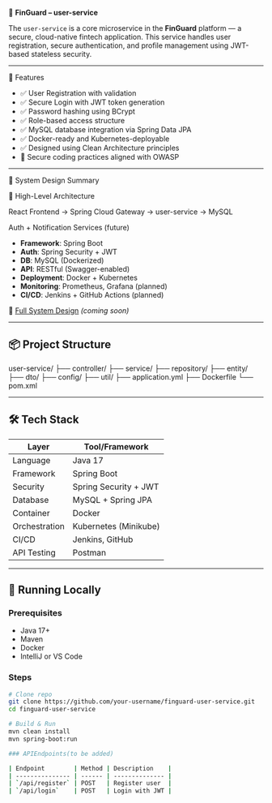 🏦 **FinGuard – user-service**

The `user-service` is a core microservice in the **FinGuard** platform — a secure, cloud-native fintech application. This service handles user registration, secure authentication, and profile management using JWT-based stateless security.

---

🚀 Features

- ✅ User Registration with validation
- ✅ Secure Login with JWT token generation
- ✅ Password hashing using BCrypt
- ✅ Role-based access structure
- ✅ MySQL database integration via Spring Data JPA
- ✅ Docker-ready and Kubernetes-deployable
- ✅ Designed using Clean Architecture principles
- 🔐 Secure coding practices aligned with OWASP

---

🧠 System Design Summary

📐 High-Level Architecture


React Frontend → Spring Cloud Gateway → user-service → MySQL

Auth + Notification Services (future)


- **Framework**: Spring Boot
- **Auth**: Spring Security + JWT
- **DB**: MySQL (Dockerized)
- **API**: RESTful (Swagger-enabled)
- **Deployment**: Docker + Kubernetes
- **Monitoring**: Prometheus, Grafana (planned)
- **CI/CD**: Jenkins + GitHub Actions (planned)

📄 [Full System Design](docs/system-design.md) *(coming soon)*

---

## 📦 Project Structure

user-service/
├── controller/
├── service/
├── repository/
├── entity/
├── dto/
├── config/
├── util/
├── application.yml
├── Dockerfile
└── pom.xml


---

## 🛠️ Tech Stack

| Layer         | Tool/Framework        |
|---------------|------------------------|
| Language      | Java 17                |
| Framework     | Spring Boot            |
| Security      | Spring Security + JWT |
| Database      | MySQL + Spring JPA     |
| Container     | Docker                 |
| Orchestration | Kubernetes (Minikube)  |
| CI/CD         | Jenkins, GitHub        |
| API Testing   | Postman                |

---

## 🧪 Running Locally

### Prerequisites
- Java 17+
- Maven
- Docker
- IntelliJ or VS Code

### Steps
```bash
# Clone repo
git clone https://github.com/your-username/finguard-user-service.git
cd finguard-user-service

# Build & Run
mvn clean install
mvn spring-boot:run

### APIEndpoints(to be added)

| Endpoint        | Method | Description    |
| --------------- | ------ | -------------- |
| `/api/register` | POST   | Register user  |
| `/api/login`    | POST   | Login with JWT |



